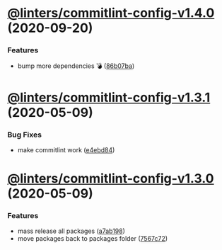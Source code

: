 # [@linters/commitlint-config-v1.4.0](https://github.com/developer239/linters/compare/@linters/commitlint-config-v1.3.1...@linters/commitlint-config-v1.4.0) (2020-09-20)


### Features

* bump more dependencies 💣 ([86b07ba](https://github.com/developer239/linters/commit/86b07ba0e9e9e7333dac4dc5bd9c1b6d8d7bf6ff))

# [@linters/commitlint-config-v1.3.1](https://github.com/developer239/linters/compare/@linters/commitlint-config-v1.3.0...@linters/commitlint-config-v1.3.1) (2020-05-09)


### Bug Fixes

* make commitlint work ([e4ebd84](https://github.com/developer239/linters/commit/e4ebd84861215ad378b7dd6e69dcbbe9543b2147))

# [@linters/commitlint-config-v1.3.0](https://github.com/developer239/linters/compare/@linters/commitlint-config-v1.2.0...@linters/commitlint-config-v1.3.0) (2020-05-09)


### Features

* mass release all packages ([a7ab198](https://github.com/developer239/linters/commit/a7ab198fe829a1621f9dcb6c4adf04d406331b9e))
* move packages back to packages folder ([7567c72](https://github.com/developer239/linters/commit/7567c72db65a8fbe356e72fe59d8ba2c64e13305))
